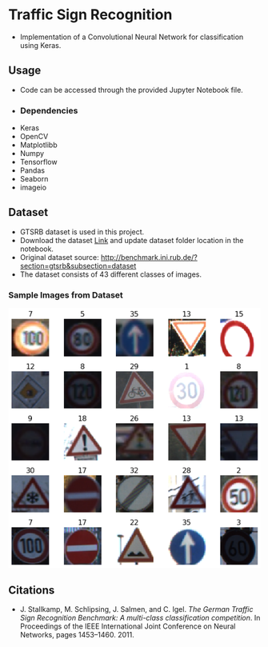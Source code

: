 # Traffic Sign Recognition

- Implementation of a Convolutional Neural Network for classification using Keras.

## Usage
- Code can be accessed through the provided Jupyter Notebook file.
- ### Dependencies
- Keras
- OpenCV
- Matplotlibb
- Numpy
- Tensorflow
- Pandas
- Seaborn
- imageio



## Dataset
- GTSRB dataset is used in this project.
- Download the dataset [Link](https://drive.google.com/drive/folders/1F2F7ZK62CHLIZWoOjEx-2T9OmWb96eDy?usp=sharing) and update dataset folder location in the notebook.
- Original dataset source: <http://benchmark.ini.rub.de/?section=gtsrb&subsection=dataset>
- The dataset consists of 43 different classes of images.

### Sample Images  from Dataset
![Image](https://github.com/asadbinkhalid/Traffic-Sign-Recognition/blob/master/Dataset%20Sample.png?raw=true)

## Citations
- J. Stallkamp, M. Schlipsing, J. Salmen, and C. Igel. _The German Traffic Sign Recognition Benchmark: A multi-class classification competition_. In Proceedings of the IEEE International Joint Conference on Neural Networks, pages 1453–1460. 2011.
